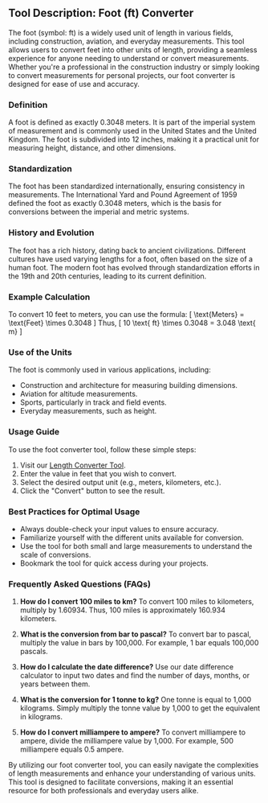 ## Tool Description: Foot (ft) Converter

The foot (symbol: ft) is a widely used unit of length in various fields, including construction, aviation, and everyday measurements. This tool allows users to convert feet into other units of length, providing a seamless experience for anyone needing to understand or convert measurements. Whether you're a professional in the construction industry or simply looking to convert measurements for personal projects, our foot converter is designed for ease of use and accuracy.

### Definition
A foot is defined as exactly 0.3048 meters. It is part of the imperial system of measurement and is commonly used in the United States and the United Kingdom. The foot is subdivided into 12 inches, making it a practical unit for measuring height, distance, and other dimensions.

### Standardization
The foot has been standardized internationally, ensuring consistency in measurements. The International Yard and Pound Agreement of 1959 defined the foot as exactly 0.3048 meters, which is the basis for conversions between the imperial and metric systems.

### History and Evolution
The foot has a rich history, dating back to ancient civilizations. Different cultures have used varying lengths for a foot, often based on the size of a human foot. The modern foot has evolved through standardization efforts in the 19th and 20th centuries, leading to its current definition.

### Example Calculation
To convert 10 feet to meters, you can use the formula:
\[ 
\text{Meters} = \text{Feet} \times 0.3048 
\]
Thus, 
\[ 
10 \text{ ft} \times 0.3048 = 3.048 \text{ m} 
\]

### Use of the Units
The foot is commonly used in various applications, including:
- Construction and architecture for measuring building dimensions.
- Aviation for altitude measurements.
- Sports, particularly in track and field events.
- Everyday measurements, such as height.

### Usage Guide
To use the foot converter tool, follow these simple steps:
1. Visit our [Length Converter Tool](https://www.inayam.co/unit-converter/length).
2. Enter the value in feet that you wish to convert.
3. Select the desired output unit (e.g., meters, kilometers, etc.).
4. Click the "Convert" button to see the result.

### Best Practices for Optimal Usage
- Always double-check your input values to ensure accuracy.
- Familiarize yourself with the different units available for conversion.
- Use the tool for both small and large measurements to understand the scale of conversions.
- Bookmark the tool for quick access during your projects.

### Frequently Asked Questions (FAQs)

1. **How do I convert 100 miles to km?**
   To convert 100 miles to kilometers, multiply by 1.60934. Thus, 100 miles is approximately 160.934 kilometers.

2. **What is the conversion from bar to pascal?**
   To convert bar to pascal, multiply the value in bars by 100,000. For example, 1 bar equals 100,000 pascals.

3. **How do I calculate the date difference?**
   Use our date difference calculator to input two dates and find the number of days, months, or years between them.

4. **What is the conversion for 1 tonne to kg?**
   One tonne is equal to 1,000 kilograms. Simply multiply the tonne value by 1,000 to get the equivalent in kilograms.

5. **How do I convert milliampere to ampere?**
   To convert milliampere to ampere, divide the milliampere value by 1,000. For example, 500 milliampere equals 0.5 ampere.

By utilizing our foot converter tool, you can easily navigate the complexities of length measurements and enhance your understanding of various units. This tool is designed to facilitate conversions, making it an essential resource for both professionals and everyday users alike.